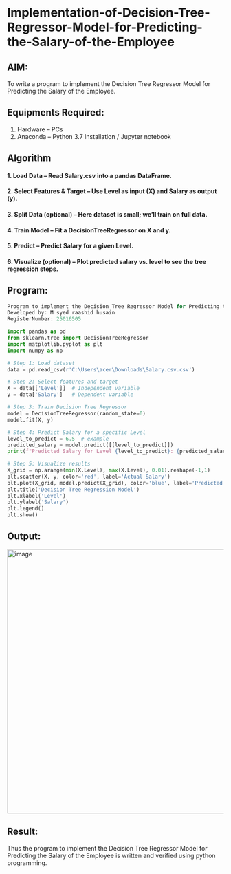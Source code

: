 # Implementation-of-Decision-Tree-Regressor-Model-for-Predicting-the-Salary-of-the-Employee

## AIM:
To write a program to implement the Decision Tree Regressor Model for Predicting the Salary of the Employee.

## Equipments Required:
1. Hardware – PCs
2. Anaconda – Python 3.7 Installation / Jupyter notebook

## Algorithm
#### 1. Load Data – Read Salary.csv into a pandas DataFrame.

#### 2. Select Features & Target – Use Level as input (X) and Salary as output (y).

#### 3. Split Data (optional) – Here dataset is small; we’ll train on full data.

#### 4. Train Model – Fit a DecisionTreeRegressor on X and y.

#### 5. Predict – Predict Salary for a given Level.

#### 6. Visualize (optional) – Plot predicted salary vs. level to see the tree regression steps.
## Program:
```python
Program to implement the Decision Tree Regressor Model for Predicting the Salary of the Employee.
Developed by: M syed raashid husain
RegisterNumber: 25016505

import pandas as pd
from sklearn.tree import DecisionTreeRegressor
import matplotlib.pyplot as plt
import numpy as np

# Step 1: Load dataset
data = pd.read_csv(r'C:\Users\acer\Downloads\Salary.csv.csv')

# Step 2: Select features and target
X = data[['Level']]  # Independent variable
y = data['Salary']   # Dependent variable

# Step 3: Train Decision Tree Regressor
model = DecisionTreeRegressor(random_state=0)
model.fit(X, y)

# Step 4: Predict Salary for a specific Level
level_to_predict = 6.5  # example
predicted_salary = model.predict([[level_to_predict]])
print(f"Predicted Salary for Level {level_to_predict}: {predicted_salary[0]}")

# Step 5: Visualize results
X_grid = np.arange(min(X.Level), max(X.Level), 0.01).reshape(-1,1)
plt.scatter(X, y, color='red', label='Actual Salary')
plt.plot(X_grid, model.predict(X_grid), color='blue', label='Predicted Salary')
plt.title('Decision Tree Regression Model')
plt.xlabel('Level')
plt.ylabel('Salary')
plt.legend()
plt.show()

```

## Output:
<img width="791" height="615" alt="image" src="https://github.com/user-attachments/assets/0a46712d-e8b6-4588-af0b-b5c7590100c6" />


## Result:
Thus the program to implement the Decision Tree Regressor Model for Predicting the Salary of the Employee is written and verified using python programming.
